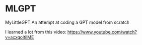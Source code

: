 # MLGPT
MyLittleGPT
An attempt at coding a GPT model from scratch

I learned a lot from this video: https://www.youtube.com/watch?v=acxqoltilME
